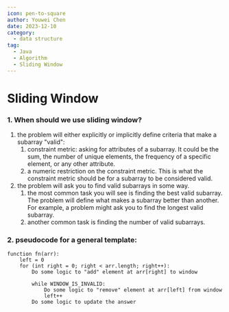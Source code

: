 ```yaml
---
icon: pen-to-square
author: Youwei Chen
date: 2023-12-10
category:
  - data structure
tag:
  - Java
  - Algorithm
  - Sliding Window
---
```


# Sliding Window
### 1. When should we use sliding window?

1. the problem will either explicitly or implicitly define criteria that make a subarray "valid":
   1. constraint metric: asking for attributes of a subarray. It could be the sum, the number of unique elements, the frequency of a specific element, or any other attribute.
   2. a numeric restriction on the constraint metric. This is what the constraint metric should be for a subarray to be considered valid.
2. the problem will ask you to find valid subarrays in some way.
   1. the most common task you will see is finding the best valid subarray. The problem will define what makes a subarray better than another. For example, a problem might ask you to find the longest valid subarray.
   2. another common task is finding the number of valid subarrays.

### 2. pseudocode for a general template:

```pseudocode
function fn(arr):
    left = 0
    for (int right = 0; right < arr.length; right++):
        Do some logic to "add" element at arr[right] to window

        while WINDOW_IS_INVALID:
            Do some logic to "remove" element at arr[left] from window
            left++
        Do some logic to update the answer
```
